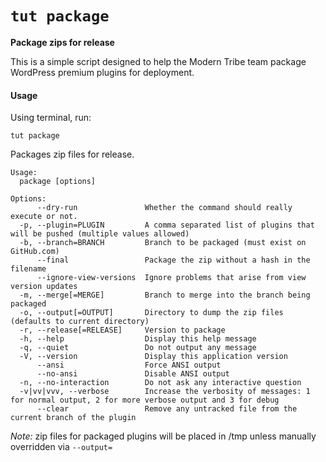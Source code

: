 # `tut package`

**Package zips for release**

This is a simple script designed to help the Modern Tribe team package WordPress premium plugins for deployment.

#### Usage

Using terminal, run:

```
tut package
```

Packages zip files for release.

```
Usage:
  package [options]

Options:
      --dry-run               Whether the command should really execute or not.
  -p, --plugin=PLUGIN         A comma separated list of plugins that will be pushed (multiple values allowed)
  -b, --branch=BRANCH         Branch to be packaged (must exist on GitHub.com)
      --final                 Package the zip without a hash in the filename
      --ignore-view-versions  Ignore problems that arise from view version updates
  -m, --merge[=MERGE]         Branch to merge into the branch being packaged
  -o, --output[=OUTPUT]       Directory to dump the zip files (defaults to current directory)
  -r, --release[=RELEASE]     Version to package
  -h, --help                  Display this help message
  -q, --quiet                 Do not output any message
  -V, --version               Display this application version
      --ansi                  Force ANSI output
      --no-ansi               Disable ANSI output
  -n, --no-interaction        Do not ask any interactive question
  -v|vv|vvv, --verbose        Increase the verbosity of messages: 1 for normal output, 2 for more verbose output and 3 for debug
      --clear                 Remove any untracked file from the current branch of the plugin
```

_Note:_ zip files for packaged plugins will be placed in /tmp unless manually overridden via `--output=`

